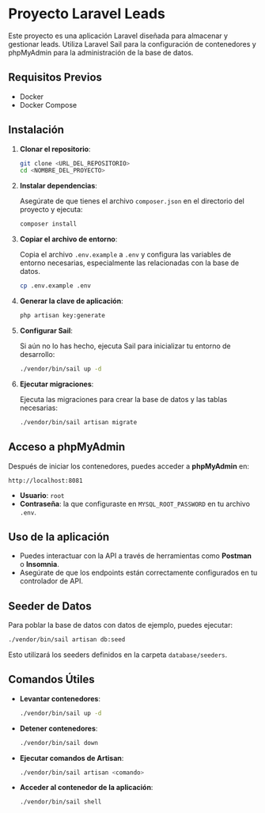 # Proyecto Laravel Leads

Este proyecto es una aplicación Laravel diseñada para almacenar y gestionar leads. Utiliza Laravel Sail para la configuración de contenedores y phpMyAdmin para la administración de la base de datos.

## Requisitos Previos

-   Docker
-   Docker Compose

## Instalación

1. **Clonar el repositorio**:

    ```bash
    git clone <URL_DEL_REPOSITORIO>
    cd <NOMBRE_DEL_PROYECTO>
    ```

2. **Instalar dependencias**:

    Asegúrate de que tienes el archivo `composer.json` en el directorio del proyecto y ejecuta:

    ```bash
    composer install
    ```

3. **Copiar el archivo de entorno**:

    Copia el archivo `.env.example` a `.env` y configura las variables de entorno necesarias, especialmente las relacionadas con la base de datos.

    ```bash
    cp .env.example .env
    ```

4. **Generar la clave de aplicación**:

    ```bash
    php artisan key:generate
    ```

5. **Configurar Sail**:

    Si aún no lo has hecho, ejecuta Sail para inicializar tu entorno de desarrollo:

    ```bash
    ./vendor/bin/sail up -d
    ```

6. **Ejecutar migraciones**:

    Ejecuta las migraciones para crear la base de datos y las tablas necesarias:

    ```bash
    ./vendor/bin/sail artisan migrate
    ```

## Acceso a phpMyAdmin

Después de iniciar los contenedores, puedes acceder a **phpMyAdmin** en:

```
http://localhost:8081
```

-   **Usuario**: `root`
-   **Contraseña**: la que configuraste en `MYSQL_ROOT_PASSWORD` en tu archivo `.env`.

## Uso de la aplicación

-   Puedes interactuar con la API a través de herramientas como **Postman** o **Insomnia**.
-   Asegúrate de que los endpoints están correctamente configurados en tu controlador de API.

## Seeder de Datos

Para poblar la base de datos con datos de ejemplo, puedes ejecutar:

```bash
./vendor/bin/sail artisan db:seed
```

Esto utilizará los seeders definidos en la carpeta `database/seeders`.

## Comandos Útiles

-   **Levantar contenedores**:

    ```bash
    ./vendor/bin/sail up -d
    ```

-   **Detener contenedores**:

    ```bash
    ./vendor/bin/sail down
    ```

-   **Ejecutar comandos de Artisan**:

    ```bash
    ./vendor/bin/sail artisan <comando>
    ```

-   **Acceder al contenedor de la aplicación**:

    ```bash
    ./vendor/bin/sail shell
    ```
